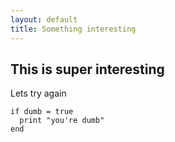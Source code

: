 ```yaml
---
layout: default
title: Something interesting
---
```


## This is super interesting


Lets try again

    if dumb = true
      print "you're dumb"
    end


